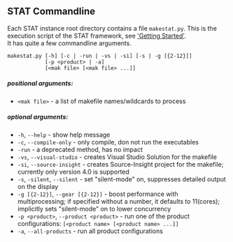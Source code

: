 ## STAT Commandline

Each STAT instance root directory contains a file `makestat.py`.
This is the execution script of the STAT framework, see 
['Getting Started'](stat_getting_started.md).  
It has quite a few commandline arguments.

```commandline
makestat.py [-h] [-c | -run | -vs | -si] [-s | -g [{2-12}]]
            [-p <product> | -a]
            [<mak file> [<mak file> ...]]
```

##### positional arguments:
* `<mak file>`           - a list of makefile names/wildcards to process

##### optional arguments:
*  `-h`, `--help` -           show help message
*  `-c`, `--compile-only` -   only compile, don not run the executables
*  `-run` -                   a deprecated method, has no impact
*  `-vs`, `--visual-studio` - creates Visual Studio Solution for the makefile
*  `-si`, `--source-insight` -
                        creates Source-Insight project for the
                        makefile; currently only version 4.0 is supported
*  `-s`, `-silent`, `--silent` -
                        set "silent-mode" on, suppresses detailed output on
                        the display
*  `-g [{2-12}]`, `--gear [{2-12}]` - 
                        boost performance with multiprocessing; if specified
                        without a number, it defaults to 11(cores); implicitly
                        sets "silent-mode" on to lower concurrency
*  `-p <product>`, `--product <product>` -
                        run one of the product configurations: 
                        `[<product name> [<product name> ...]]`
*  `-a`, `--all-products` -   run all product configurations
